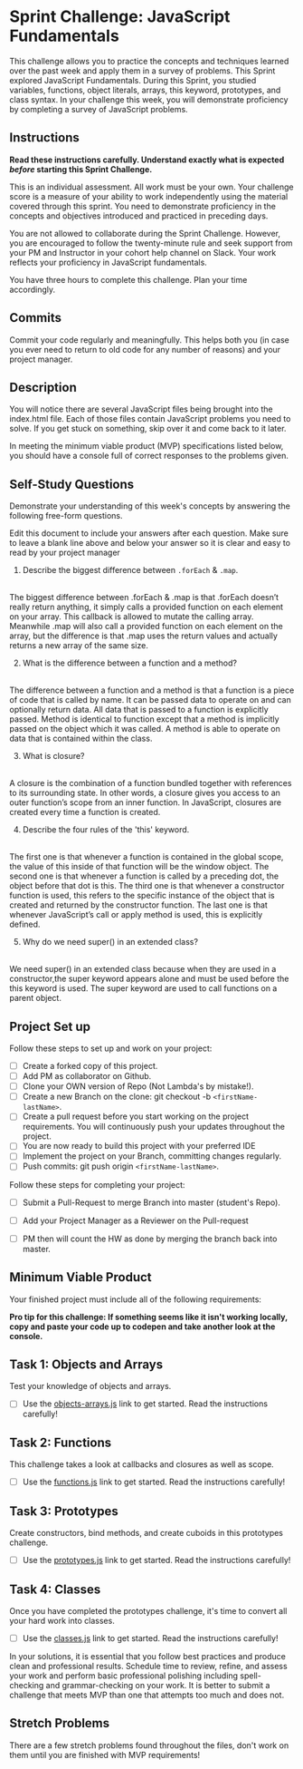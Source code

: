 # Sprint Challenge: JavaScript Fundamentals

This challenge allows you to practice the concepts and techniques learned over the past week and apply them in a survey of problems. This Sprint explored JavaScript Fundamentals. During this Sprint, you studied variables, functions, object literals, arrays, this keyword, prototypes, and class syntax. In your challenge this week, you will demonstrate proficiency by completing a survey of JavaScript problems.

## Instructions

**Read these instructions carefully. Understand exactly what is expected _before_ starting this Sprint Challenge.**

This is an individual assessment. All work must be your own. Your challenge score is a measure of your ability to work independently using the material covered through this sprint. You need to demonstrate proficiency in the concepts and objectives introduced and practiced in preceding days.

You are not allowed to collaborate during the Sprint Challenge. However, you are encouraged to follow the twenty-minute rule and seek support from your PM and Instructor in your cohort help channel on Slack. Your work reflects your proficiency in JavaScript fundamentals.

You have three hours to complete this challenge. Plan your time accordingly.

## Commits

Commit your code regularly and meaningfully. This helps both you (in case you ever need to return to old code for any number of reasons) and your project manager.

## Description

You will notice there are several JavaScript files being brought into the index.html file.  Each of those files contain JavaScript problems you need to solve.  If you get stuck on something, skip over it and come back to it later.

In meeting the minimum viable product (MVP) specifications listed below, you should have a console full of correct responses to the problems given.

## Self-Study Questions

Demonstrate your understanding of this week's concepts by answering the following free-form questions.

Edit this document to include your answers after each question. Make sure to leave a blank line above and below your answer so it is clear and easy to read by your project manager

1. Describe the biggest difference between `.forEach` & `.map`.
<br>
The biggest difference between .forEach & .map is that .forEach doesn’t really return anything, it simply calls a provided function on each element on your array. This callback is allowed to mutate the calling array. Meanwhile .map will also call a provided function on each element on the array, but the difference is that .map uses the return values and actually returns a new array of the same size. 
<br>

2. What is the difference between a function and a method?
<br>
The difference between a function and a method is that a function is a piece of code that is called by name. It can be passed data to operate on and can optionally return data. All data that is passed to a function is explicitly passed. Method is identical to function except that a method is implicitly passed on the object which it was called. A method is able to operate on data that is contained within the class. 
<br>

3. What is closure?
<br>
A closure is the combination of a function bundled together with references to its surrounding state. In other words, a closure gives you access to an outer function’s scope from an inner function. In JavaScript, closures are created every time a function is created. 
<br>

4. Describe the four rules of the 'this' keyword.
<br>
The first one is that whenever a function is contained in the global scope, the value of this inside of that function will be the window object. The second one is that whenever a function is called by a preceding dot, the object before that dot is this. The third one is that whenever a constructor function is used, this refers to the specific instance of the object that is created and returned by the constructor function. The last one is that whenever JavaScript’s call or apply method is used, this is explicitly defined.
<br>

5. Why do we need super() in an extended class?
<br>
We need super() in an extended class because when they are used in a constructor,the super keyword appears alone and must be used before the this keyword is used. The super keyword are used to call functions on a parent object. 
<br>

## Project Set up

Follow these steps to set up and work on your project:

- [ ] Create a forked copy of this project.
- [ ] Add PM as collaborator on Github.
- [ ] Clone your OWN version of Repo (Not Lambda's by mistake!).
- [ ] Create a new Branch on the clone: git checkout -b `<firstName-lastName>`.
- [ ] Create a pull request before you start working on the project requirements.  You will continuously push your updates throughout the project.
- [ ] You are now ready to build this project with your preferred IDE
- [ ] Implement the project on your Branch, committing changes regularly.
- [ ] Push commits: git push origin `<firstName-lastName>`.

Follow these steps for completing your project:

- [ ] Submit a Pull-Request to merge <firstName-lastName> Branch into master (student's  Repo).
- [ ] Add your Project Manager as a Reviewer on the Pull-request
- [ ] PM then will count the HW as done by  merging the branch back into master.


## Minimum Viable Product

Your finished project must include all of the following requirements:

**Pro tip for this challenge: If something seems like it isn't working locally, copy and paste your code up to codepen and take another look at the console.**

## Task 1: Objects and Arrays
Test your knowledge of objects and arrays. 
* [ ] Use the [objects-arrays.js](challenges/objects-arrays.js) link to get started.  Read the instructions carefully!

## Task 2: Functions
This challenge takes a look at callbacks and closures as well as scope. 
* [ ] Use the [functions.js](challenges/functions.js) link to get started. Read the instructions carefully!

## Task 3: Prototypes
Create constructors, bind methods, and create cuboids in this prototypes challenge.
* [ ] Use the [prototypes.js](challenges/prototypes.js) link to get started. Read the instructions carefully!

## Task 4: Classes
Once you have completed the prototypes challenge, it's time to convert all your hard work into classes.
* [ ] Use the [classes.js](challenges/classes.js) link to get started. Read the instructions carefully!

In your solutions, it is essential that you follow best practices and produce clean and professional results. Schedule time to review, refine, and assess your work and perform basic professional polishing including spell-checking and grammar-checking on your work. It is better to submit a challenge that meets MVP than one that attempts too much and does not.

## Stretch Problems

There are a few stretch problems found throughout the files, don't work on them until you are finished with MVP requirements!
